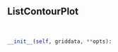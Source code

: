 ## <a id="McUtils.Plots.Plots.ListContourPlot">ListContourPlot</a>


<a id="McUtils.Plots.Plots.ListContourPlot.__init__">&nbsp;</a>
```python
__init__(self, griddata, **opts): 
```

